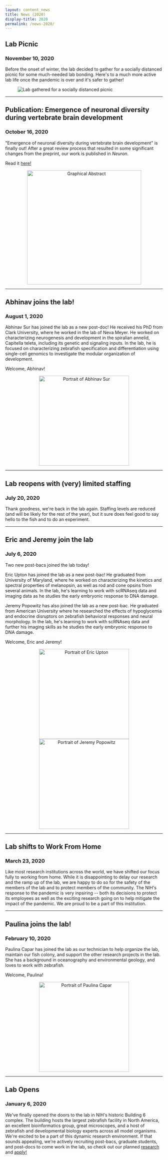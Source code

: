 ```yaml
---
layout: content_news
title: News (2020)
display-title: 2020
permalink: /news-2020/
---
```


## Lab Picnic
### November 10, 2020

Before the onset of winter, the lab decided to gather for a socially distanced picnic for some much-needed lab bonding. Here's to a much more active lab life once the pandemic is over and it's safer to gather!

<figure>
  <img src="../../assets/news/2020-11-10-lab-picnic.jpg" alt="Lab gathered for a socially distanced picnic" />
</figure> 

----------------------------------

## Publication: Emergence of neuronal diversity during vertebrate brain development
### October 16, 2020

"Emergence of neuronal diversity during vertebrate brain development" is finally out! After a great review process that resulted in some significant changes from the preprint, our work is published in <i>Neuron</i>.

Read it <a href="https://doi.org/10.1016/j.neuron.2020.09.023">here!</a>

<figure align="center">
  <img src="../../assets/news/2020-10-16-neuron.png" alt="Graphical Abstract" width="365" height="365" />
</figure> 

----------------------------------

## Abhinav joins the lab!
### August 1, 2020

Abhinav Sur has joined the lab as a new post-doc! He received his PhD from Clark University, where he worked in the lab of Neva Meyer. He worked on characterizing neurogenesis and development in the spiralian annelid, Capitella teleta, including its genetic and signaling inputs. In the lab, he is focused on characterizing zebrafish specification and differentiation using single-cell genomics to investigate the modular organization of development.

Welcome, Abhinav!

<figure align="center">
  <img src="../../assets/people/Sur-Abhinav-2020.png" alt="Portrait of Abhinav Sur" width="288" height="288" />
</figure> 

----------------------------------

## Lab reopens with (very) limited staffing
### July 20, 2020

Thank goodness, we're back in the lab again. Staffing levels are reduced (and will be likely for the rest of the year), but it sure does feel good to say hello to the fish and to do an experiment.

----------------------------------

## Eric and Jeremy join the lab
### July 6, 2020

Two new post-bacs joined the lab today!

Eric Upton has joined the lab as a new post-bac! He graduated from University of Maryland, where he worked on characterizing the kinetics and spectral properties of melanopsin, as well as rod and cone opsins from several animals. In the lab, he's learning to work with scRNAseq data and imaging data as he studies the early embryonic response to DNA damage.

Jeremy Popowitz has also joined the lab as a new post-bac. He graduated from American University where he researched the effects of hypoglycemia and endocrine disruptors on zebrafish behavioral responses and neural morphology. In the lab, he's learning to work with scRNAseq data and further his imaging skills as he studies the early embryonic response to DNA damage. 

Welcome, Eric and Jeremy!

<figure align="center">
  <img src="../../assets/people/Upton-Eric-2020.png" alt="Portrait of Eric Upton" align="center" width="288" height="288" />
  <img src="../../assets/people/Popowitz-Jeremy-2020.png" alt="Portrait of Jeremy Popowitz" align="center" width="288" height="288" />
</figure> 



----------------------------------

## Lab shifts to Work From Home
### March 23, 2020

Like most research institutions across the world, we have shifted our focus fully to working from home. While it is disappointing to delay our research and the ramp up of the lab, we are happy to do so for the safety of the members of the lab and to protect members of the community. The NIH's response to the pandemic is very inpsiring -- both its decisions to protect its employees as well as the exciting research going on to help mitigate the impact of the pandemic. We are proud to be a part of this institution.

----------------------------------

## Paulina joins the lab!
### February 10, 2020

Paulina Capar has joined the lab as our technician to help organize the lab, maintain our fish colony, and support the other research projects in the lab. She has a background in oceanography and environmental geology, and loves to work with zebrafish.

Welcome, Paulina!

<figure align="center">
  <img src="../../assets/people/Capar-Paulina-2020.png" alt="Portrait of Paulina Capar" align="center" width="288" height="288" />
</figure> 

----------------------------------

## Lab Opens
### January 6, 2020

We've finally opened the doors to the lab in NIH's historic Building 6 complex. The building hosts the largest zebrafish facility in North America, an excellent bioinformatics group, great microscopes, and a host of zebrafish and developmental biology experts across all model organisms. We're excited to be a part of this dynamic research environment. If that sounds appealing, we're actively recruiting post-bacs, graduate students, and post-docs to come work in the lab, so check out our planned [research](../../research) and [apply!](../../apply)

